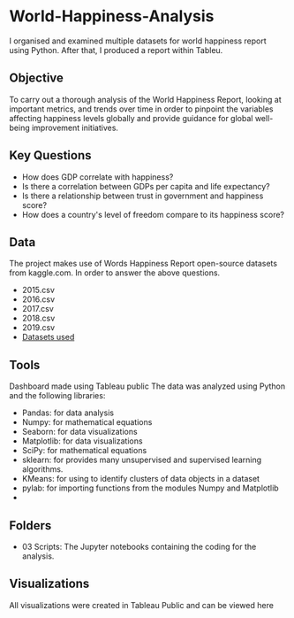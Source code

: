 # World-Happiness-Analysis
I organised and examined multiple datasets for world happiness report using Python. After that, I produced a report within Tableu.

## Objective
To carry out a thorough analysis of the World Happiness Report, looking at important metrics, and trends over time in order to pinpoint the variables affecting happiness levels globally and provide guidance for global well-being improvement initiatives.

## Key Questions
- How does GDP correlate with happiness?
- Is there a correlation between GDPs per capita and life expectancy?
- Is there a relationship between trust in government and happiness score?
- How does a country's level of freedom compare to its happiness score?

## Data 
The project makes use of Words Happiness Report open-source datasets from kaggle.com. In order to answer the above questions.
- 2015.csv
- 2016.csv
- 2017.csv
- 2018.csv
- 2019.csv
- [Datasets used](https://www.kaggle.com/datasets/mathurinache/world-happiness-report/data?select=2022.csv)

## Tools
Dashboard made using Tableau public
The data was analyzed using Python and the following libraries:

- Pandas: for data analysis
- Numpy: for mathematical equations
- Seaborn: for data visualizations
- Matplotlib: for data visualizations
- SciPy: for mathematical equations
- sklearn: for provides many unsupervised and supervised learning algorithms.
- KMeans: for using to identify clusters of data objects in a dataset
- pylab: for  importing functions from the modules Numpy and Matplotlib
- 
## Folders
- 03 Scripts: The Jupyter notebooks containing the coding for the analysis.
  
## Visualizations
All visualizations were created in Tableau Public and can be viewed here
